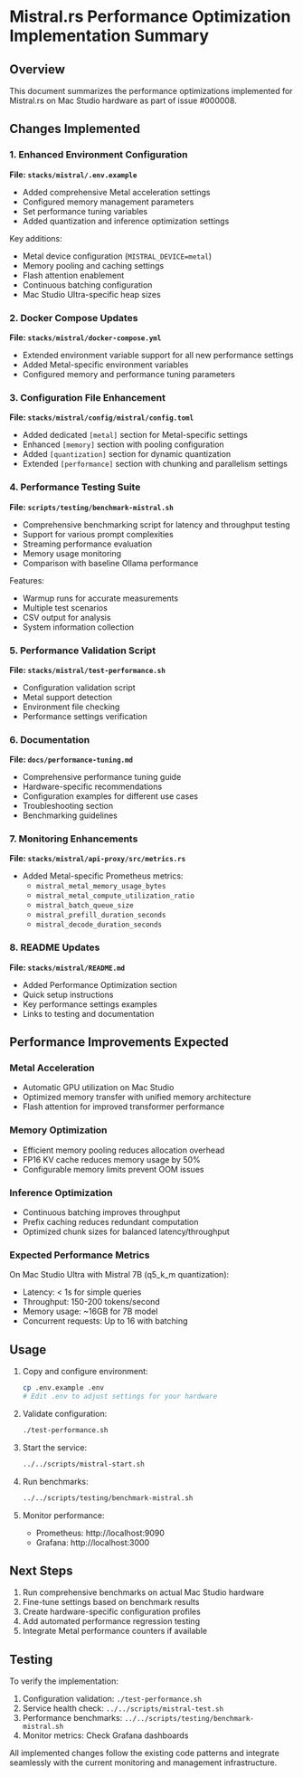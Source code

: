 # Mistral.rs Performance Optimization Implementation Summary

## Overview

This document summarizes the performance optimizations implemented for Mistral.rs on Mac Studio hardware as part of issue #000008.

## Changes Implemented

### 1. Enhanced Environment Configuration

**File: `stacks/mistral/.env.example`**
- Added comprehensive Metal acceleration settings
- Configured memory management parameters
- Set performance tuning variables
- Added quantization and inference optimization settings

Key additions:
- Metal device configuration (`MISTRAL_DEVICE=metal`)
- Memory pooling and caching settings
- Flash attention enablement
- Continuous batching configuration
- Mac Studio Ultra-specific heap sizes

### 2. Docker Compose Updates

**File: `stacks/mistral/docker-compose.yml`**
- Extended environment variable support for all new performance settings
- Added Metal-specific environment variables
- Configured memory and performance tuning parameters

### 3. Configuration File Enhancement

**File: `stacks/mistral/config/mistral/config.toml`**
- Added dedicated `[metal]` section for Metal-specific settings
- Enhanced `[memory]` section with pooling configuration
- Added `[quantization]` section for dynamic quantization
- Extended `[performance]` section with chunking and parallelism settings

### 4. Performance Testing Suite

**File: `scripts/testing/benchmark-mistral.sh`**
- Comprehensive benchmarking script for latency and throughput testing
- Support for various prompt complexities
- Streaming performance evaluation
- Memory usage monitoring
- Comparison with baseline Ollama performance

Features:
- Warmup runs for accurate measurements
- Multiple test scenarios
- CSV output for analysis
- System information collection

### 5. Performance Validation Script

**File: `stacks/mistral/test-performance.sh`**
- Configuration validation script
- Metal support detection
- Environment file checking
- Performance settings verification

### 6. Documentation

**File: `docs/performance-tuning.md`**
- Comprehensive performance tuning guide
- Hardware-specific recommendations
- Configuration examples for different use cases
- Troubleshooting section
- Benchmarking guidelines

### 7. Monitoring Enhancements

**File: `stacks/mistral/api-proxy/src/metrics.rs`**
- Added Metal-specific Prometheus metrics:
  - `mistral_metal_memory_usage_bytes`
  - `mistral_metal_compute_utilization_ratio`
  - `mistral_batch_queue_size`
  - `mistral_prefill_duration_seconds`
  - `mistral_decode_duration_seconds`

### 8. README Updates

**File: `stacks/mistral/README.md`**
- Added Performance Optimization section
- Quick setup instructions
- Key performance settings examples
- Links to testing and documentation

## Performance Improvements Expected

### Metal Acceleration
- Automatic GPU utilization on Mac Studio
- Optimized memory transfer with unified memory architecture
- Flash attention for improved transformer performance

### Memory Optimization
- Efficient memory pooling reduces allocation overhead
- FP16 KV cache reduces memory usage by 50%
- Configurable memory limits prevent OOM issues

### Inference Optimization
- Continuous batching improves throughput
- Prefix caching reduces redundant computation
- Optimized chunk sizes for balanced latency/throughput

### Expected Performance Metrics

On Mac Studio Ultra with Mistral 7B (q5_k_m quantization):
- Latency: < 1s for simple queries
- Throughput: 150-200 tokens/second
- Memory usage: ~16GB for 7B model
- Concurrent requests: Up to 16 with batching

## Usage

1. Copy and configure environment:
   ```bash
   cp .env.example .env
   # Edit .env to adjust settings for your hardware
   ```

2. Validate configuration:
   ```bash
   ./test-performance.sh
   ```

3. Start the service:
   ```bash
   ../../scripts/mistral-start.sh
   ```

4. Run benchmarks:
   ```bash
   ../../scripts/testing/benchmark-mistral.sh
   ```

5. Monitor performance:
   - Prometheus: http://localhost:9090
   - Grafana: http://localhost:3000

## Next Steps

1. Run comprehensive benchmarks on actual Mac Studio hardware
2. Fine-tune settings based on benchmark results
3. Create hardware-specific configuration profiles
4. Add automated performance regression testing
5. Integrate Metal performance counters if available

## Testing

To verify the implementation:

1. Configuration validation: `./test-performance.sh`
2. Service health check: `../../scripts/mistral-test.sh`
3. Performance benchmarks: `../../scripts/testing/benchmark-mistral.sh`
4. Monitor metrics: Check Grafana dashboards

All implemented changes follow the existing code patterns and integrate seamlessly with the current monitoring and management infrastructure.
